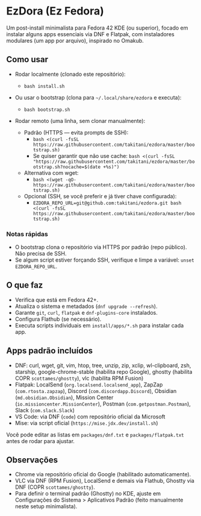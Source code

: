 # EzDora (Ez Fedora)

Um post-install minimalista para Fedora 42 KDE (ou superior), focado em instalar alguns apps essenciais via DNF e Flatpak, com instaladores modulares (um app por arquivo), inspirado no Omakub.

## Como usar

- Rodar localmente (clonado este repositório):
  - `bash install.sh`

- Ou usar o bootstrap (clona para `~/.local/share/ezdora` e executa):
  - `bash bootstrap.sh`

- Rodar remoto (uma linha, sem clonar manualmente):
  - Padrão (HTTPS — evita prompts de SSH):
    - `bash <(curl -fsSL https://raw.githubusercontent.com/takitani/ezdora/master/bootstrap.sh)`
    - Se quiser garantir que não use cache: `bash <(curl -fsSL "https://raw.githubusercontent.com/takitani/ezdora/master/bootstrap.sh?nocache=$(date +%s)")`
  - Alternativa com wget:
    - `bash <(wget -qO- https://raw.githubusercontent.com/takitani/ezdora/master/bootstrap.sh)`
  - Opcional (SSH, se você preferir e já tiver chave configurada):
    - `EZDORA_REPO_URL=git@github.com:takitani/ezdora.git bash <(curl -fsSL https://raw.githubusercontent.com/takitani/ezdora/master/bootstrap.sh)`

### Notas rápidas
- O bootstrap clona o repositório via HTTPS por padrão (repo público). Não precisa de SSH.
- Se algum script estiver forçando SSH, verifique e limpe a variável: `unset EZDORA_REPO_URL`.

## O que faz

- Verifica que está em Fedora 42+.
- Atualiza o sistema e metadados (`dnf upgrade --refresh`).
- Garante `git`, `curl`, `flatpak` e `dnf-plugins-core` instalados.
- Configura Flathub (se necessário).
- Executa scripts individuais em `install/apps/*.sh` para instalar cada app.

## Apps padrão incluídos

- DNF: curl, wget, git, vim, htop, tree, unzip, zip, xclip, wl-clipboard, zsh, starship, google-chrome-stable (habilita repo Google), ghostty (habilita COPR `scottames/ghostty`), vlc (habilita RPM Fusion)
- Flatpak: LocalSend (`org.localsend.localsend_app`), ZapZap (`com.rtosta.zapzap`), Discord (`com.discordapp.Discord`), Obsidian (`md.obsidian.Obsidian`), Mission Center (`io.missioncenter.MissionCenter`), Postman (`com.getpostman.Postman`), Slack (`com.slack.Slack`)
- VS Code: via DNF (`code`) com repositório oficial da Microsoft
- Mise: via script oficial (`https://mise.jdx.dev/install.sh`)

Você pode editar as listas em `packages/dnf.txt` e `packages/flatpak.txt` antes de rodar para ajustar.

## Observações

- Chrome via repositório oficial do Google (habilitado automaticamente).
- VLC via DNF (RPM Fusion), LocalSend e demais via Flathub, Ghostty via DNF (COPR `scottames/ghostty`).
- Para definir o terminal padrão (Ghostty) no KDE, ajuste em Configurações do Sistema > Aplicativos Padrão (feito manualmente neste setup minimalista).
